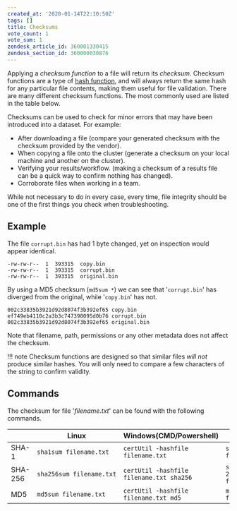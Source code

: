 ```yaml
---
created_at: '2020-01-14T22:10:50Z'
tags: []
title: Checksums
vote_count: 1
vote_sum: 1
zendesk_article_id: 360001330415
zendesk_section_id: 360000030876
---
```


Applying a *checksum function* to a file will return its *checksum*.
Checksum functions are a type of [hash function](https://en.wikipedia.org/wiki/Hash_function),
and will always return the same hash for any particular file contents, making them
useful for file validation. There are many different checksum functions.
The most commonly used are listed in the table below.

Checksums can be used to check for minor errors that may have been
introduced into a dataset. For example:

- After downloading a file (compare your generated checksum with the
    checksum provided by the vendor).
- When copying a file onto the cluster (generate a checksum on your
    local machine and another on the cluster).
- Verifying your results/workflow. (making a checksum of a results
    file can be a quick way to confirm nothing has changed).
- Corroborate files when working in a team.

While not necessary to do in every case, every time, file integrity
should be one of the first things you check when troubleshooting.

## Example

The file `corrupt.bin` has had 1 byte changed, yet on inspection would
appear identical.

``` out
-rw-rw-r--  1  393315  copy.bin
-rw-rw-r--  1  393315  corrupt.bin
-rw-rw-r--  1  393315  original.bin
```

By using a MD5 checksum (`md5sum *`) we can see that '`corrupt.bin`' has
diverged from the original, while '`copy.bin`' has not.

``` out
002c33835b3921d92d8074f3b392ef65 copy.bin
ef749eb4110c2a3b3c747390095d0b76 corrupt.bin
002c33835b3921d92d8074f3b392ef65 original.bin
```

Note that filename, path, permissions or any other metadata does not
affect the checksum.

!!! note
     Checksum functions are designed so that similar files *will not*
     produce similar hashes.
     You will only need to compare a few characters of the string to
     confirm validity.

## Commands

The checksum for file '*filename.txt*' can be found with the following
commands.

|         | Linux                    | Windows(CMD/Powershell)                  | Mac                          |
| ------- | ------------------------ | ---------------------------------------- | ---------------------------- |
| SHA-1   | `sha1sum filename.txt`   | `certUtil -hashfile filename.txt`        | `shasum filename.txt`        |
| SHA-256 | `sha256sum filename.txt` | `certUtil -hashfile filename.txt sha256` | `shasum -a 256 filename.txt` |
| MD5     | `md5sum filename.txt`    | `certUtil -hashfile filename.txt md5`    | `md5 filename.txt`           |
